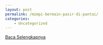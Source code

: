 ```yaml
---
layout: post
permalink: /mimpi-bermain-pasir-di-pantai/
categories:
    - Uncategorized
---
```


[Baca Selengkapnya](/09)